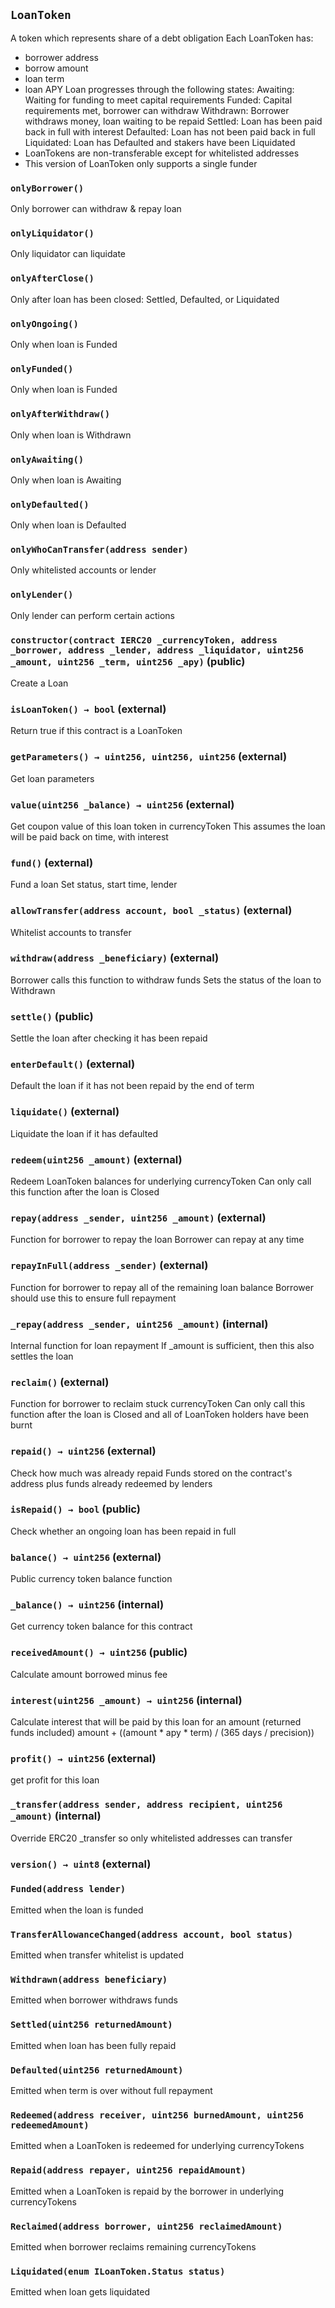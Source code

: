 ## `LoanToken`



A token which represents share of a debt obligation
Each LoanToken has:
- borrower address
- borrow amount
- loan term
- loan APY
Loan progresses through the following states:
Awaiting:    Waiting for funding to meet capital requirements
Funded:      Capital requirements met, borrower can withdraw
Withdrawn:   Borrower withdraws money, loan waiting to be repaid
Settled:     Loan has been paid back in full with interest
Defaulted:   Loan has not been paid back in full
Liquidated:  Loan has Defaulted and stakers have been Liquidated
- LoanTokens are non-transferable except for whitelisted addresses
- This version of LoanToken only supports a single funder

### `onlyBorrower()`



Only borrower can withdraw & repay loan

### `onlyLiquidator()`



Only liquidator can liquidate

### `onlyAfterClose()`



Only after loan has been closed: Settled, Defaulted, or Liquidated

### `onlyOngoing()`



Only when loan is Funded

### `onlyFunded()`



Only when loan is Funded

### `onlyAfterWithdraw()`



Only when loan is Withdrawn

### `onlyAwaiting()`



Only when loan is Awaiting

### `onlyDefaulted()`



Only when loan is Defaulted

### `onlyWhoCanTransfer(address sender)`



Only whitelisted accounts or lender

### `onlyLender()`



Only lender can perform certain actions


### `constructor(contract IERC20 _currencyToken, address _borrower, address _lender, address _liquidator, uint256 _amount, uint256 _term, uint256 _apy)` (public)



Create a Loan


### `isLoanToken() → bool` (external)



Return true if this contract is a LoanToken


### `getParameters() → uint256, uint256, uint256` (external)



Get loan parameters


### `value(uint256 _balance) → uint256` (external)



Get coupon value of this loan token in currencyToken
This assumes the loan will be paid back on time, with interest


### `fund()` (external)



Fund a loan
Set status, start time, lender

### `allowTransfer(address account, bool _status)` (external)



Whitelist accounts to transfer


### `withdraw(address _beneficiary)` (external)



Borrower calls this function to withdraw funds
Sets the status of the loan to Withdrawn


### `settle()` (public)



Settle the loan after checking it has been repaid

### `enterDefault()` (external)



Default the loan if it has not been repaid by the end of term

### `liquidate()` (external)



Liquidate the loan if it has defaulted

### `redeem(uint256 _amount)` (external)



Redeem LoanToken balances for underlying currencyToken
Can only call this function after the loan is Closed


### `repay(address _sender, uint256 _amount)` (external)



Function for borrower to repay the loan
Borrower can repay at any time


### `repayInFull(address _sender)` (external)



Function for borrower to repay all of the remaining loan balance
Borrower should use this to ensure full repayment


### `_repay(address _sender, uint256 _amount)` (internal)



Internal function for loan repayment
If _amount is sufficient, then this also settles the loan


### `reclaim()` (external)



Function for borrower to reclaim stuck currencyToken
Can only call this function after the loan is Closed
and all of LoanToken holders have been burnt

### `repaid() → uint256` (external)



Check how much was already repaid
Funds stored on the contract's address plus funds already redeemed by lenders


### `isRepaid() → bool` (public)



Check whether an ongoing loan has been repaid in full


### `balance() → uint256` (external)



Public currency token balance function


### `_balance() → uint256` (internal)



Get currency token balance for this contract


### `receivedAmount() → uint256` (public)



Calculate amount borrowed minus fee


### `interest(uint256 _amount) → uint256` (internal)



Calculate interest that will be paid by this loan for an amount (returned funds included)
amount + ((amount * apy * term) / (365 days / precision))


### `profit() → uint256` (external)



get profit for this loan


### `_transfer(address sender, address recipient, uint256 _amount)` (internal)



Override ERC20 _transfer so only whitelisted addresses can transfer


### `version() → uint8` (external)






### `Funded(address lender)`



Emitted when the loan is funded


### `TransferAllowanceChanged(address account, bool status)`



Emitted when transfer whitelist is updated


### `Withdrawn(address beneficiary)`



Emitted when borrower withdraws funds


### `Settled(uint256 returnedAmount)`



Emitted when loan has been fully repaid


### `Defaulted(uint256 returnedAmount)`



Emitted when term is over without full repayment


### `Redeemed(address receiver, uint256 burnedAmount, uint256 redeemedAmount)`



Emitted when a LoanToken is redeemed for underlying currencyTokens


### `Repaid(address repayer, uint256 repaidAmount)`



Emitted when a LoanToken is repaid by the borrower in underlying currencyTokens


### `Reclaimed(address borrower, uint256 reclaimedAmount)`



Emitted when borrower reclaims remaining currencyTokens


### `Liquidated(enum ILoanToken.Status status)`



Emitted when loan gets liquidated


